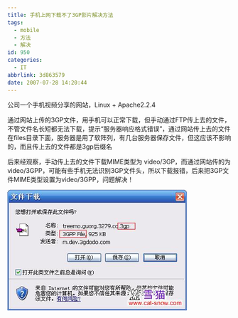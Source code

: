 ```yaml
---
title: 手机上网下载不了3GP影片解决方法
tags:
  - mobile
  - 方法
  - 解决
id: 950
categories:
  - IT
abbrlink: 3d863579
date: 2007-07-28 14:20:44
---
```


公司一个手机视频分享的网站，Linux + Apache2.2.4

通过网站上传的3GP文件，用手机可以正常下载，但手动通过FTP传上去的文件，不管文件名长短都无法下载，提示&ldquo;服务器响应格式错误&rdquo;，通过网站传上去的文件在files目录下面，服务器是用了软阵列，有几台服务器保存文件，但这应该不影响的，而且传上去的文件都是3gp后缀名

后来经观察，手动传上去的文件下载MIME类型为 video/3GP，而通过网站传的为 video/3GPP，可能有些手机无法识别3GP文件头，所以下载报错，后来把3GP文件MIME类型设置为video/3GPP，问题解决！

![](/images/2007/07/28_200707292322053135_12758.jpg)